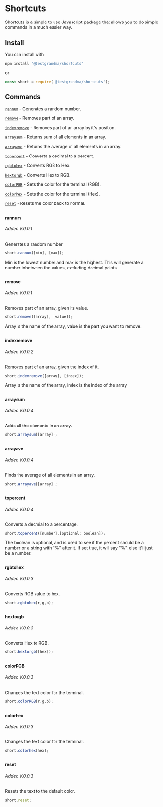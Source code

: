 # Shortcuts
Shortcuts is a simple to use Javascript package that allows you to do simple commands in a much easier way.

## Install
You can install with
```bash
npm install "@testgrandma/shortcuts"
```
or
```js
const short = require('@testgrandma/shortcuts');
```

## Commands

[`rannum`](#rannum) - Generates a random number.

[`remove`](#remove) - Removes part of an array.

[`indexremove`](#indexremove) - Removes part of an array by it's position.
  
[`arraysum`](#arraysum) - Returns sum of all elements in an array.

[`arrayave`](#arrayave) - Returns the average of all elements in an array.

[`topercent`](#topercent) - Converts a decimal to a percent.

[`rgbtohex`](#rgbtohex) - Converts RGB to Hex.

[`hextorgb`](#hextorgb) - Converts Hex to RGB.

[`colorRGB`](#colorRGB) - Sets the color for the terminal (RGB).

[`colorhex`](#colorhex) - Sets the color for the terminal (Hex).

[`reset`](#reset) - Resets the color back to normal.

## 

#### rannum
###### Added V.0.0.1

Generates a random number
```js
short.rannum([min], [max]);
```
Min is the lowest number and max is the highest. This will generate a number inbetween the values, excluding decimal points.

## 

#### remove
###### Added V.0.0.1

Removes part of an array, given its value.
```js
short.remove([array], [value]);
```
Array is the name of the array, value is the part you want to remove.

## 

#### indexremove
###### Added V.0.0.2

Removes part of an array, given the index of it.
```js
short.indexremove([array], [index]);
```
Array is the name of the array, index is the index of the array.

## 

#### arraysum
###### Added V.0.0.4

Adds all the elements in an array.
```js
short.arraysum([array]);
```

## 

#### arrayave
###### Added V.0.0.4

Finds the average of all elements in an array.
```js
short.arrayave([array]);
```

##  
 
#### topercent
###### Added V.0.0.4

Converts a decmial to a percentage.
```js
short.topercent([number],[optional: boolean]);
```

The boolean is optional, and is used to see if the percent should be a number or a string with "%" after it. If set true, it will say "%", else it'll just be a number.

## 

#### rgbtohex
###### Added V.0.0.3

Converts RGB value to hex.
```js
short.rgbtohex(r,g,b);
```

## 

#### hextorgb
###### Added V.0.0.3

Converts Hex to RGB.
```js
short.hextorgb([hex]);
```

## 

#### colorRGB
###### Added V.0.0.3

Changes the text color for the terminal.
```js
short.colorRGB(r,g,b);
```

## 

#### colorhex
###### Added V.0.0.3

Changes the text color for the terminal.
```js
short.colorhex(hex);
```

## 

#### reset
###### Added V.0.0.3

Resets the text to the default color.
```js
short.reset;
```